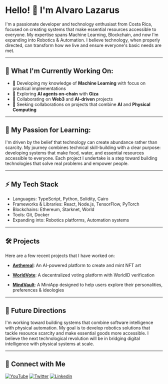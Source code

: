 # Hello! 👋 I'm Alvaro Lazarus

I'm a passionate developer and technology enthusiast from Costa Rica, focused on creating systems that make essential resources accessible to everyone. My expertise spans Machine Learning, Blockchain, and now I'm expanding into Robotics & Automation. I believe technology, when properly directed, can transform how we live and ensure everyone's basic needs are met.

---

## 🚀 What I'm Currently Working On:

- 🌱 Developing my knowledge of **Machine Learning** with focus on practical implementations
- 🔭 Exploring **AI agents on-chain** with **Giza**
- 👯 Collaborating on **Web3** and **AI-driven** projects
- 🤖 Seeking collaborations on projects that combine **AI** and **Physical Computing**

---

## 🧠 My Passion for Learning:

I'm driven by the belief that technology can create abundance rather than scarcity. My journey combines technical skill-building with a clear purpose: developing systems that make food, water, and essential resources accessible to everyone. Each project I undertake is a step toward building technologies that solve real problems and empower people.

---

## ⚡ My Tech Stack

- Languages: TypeScript, Python, Solidity, Cairo
- Frameworks & Libraries: React, Node.js, TensorFlow, PyTorch
- Blockchains: Ethereum, Starknet, World
- Tools: Git, Docker
- Expanding into: Robotics platforms, Automation systems

---

## 🛠️ Projects 

Here are a few recent projects that I have worked on:

- [**Aethereal**](https://github.com/bitfalt/aethereal): An AI-powered platform to create and mint NFT art

- [**WorldVote**](https://github.com/bitfalt/world-vote): A decentralized voting platform with WorldID verification

- [**MindVault**](https://github.com/MindVault-Inc/miniapp-monorepo): A MiniApp designed to help users explore their personalities, preferences & ideologies

---

## 💫 Future Directions
I'm working toward building systems that combine software intelligence with physical automation. My goal is to develop robotics solutions that tackle resource scarcity and make essential goods more accessible. I believe the next technological revolution will be in bridging digital intelligence with physical systems at scale.

---

## 🤝 Connect with Me

[![YouTube](https://img.shields.io/badge/-YouTube-FF0000?style=flat-square&logo=youtube&logoColor=white)](https://www.youtube.com/@CodeDreams)
[![Twitter](https://img.shields.io/badge/-Twitter-1DA1F2?style=flat-square&logo=twitter&logoColor=white)](https://twitter.com/LazarusRobotics)
[![Linkedin](https://https://img.shields.io/badge/-LinkedIn-blue?style=flat-square&logo=Linkedin&logoColor=white)](www.linkedin.com/in/alvaro-lazarus-1093792b3)

